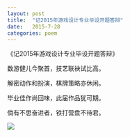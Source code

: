 ```yaml
---
layout: post
title:  "记2015年游戏设计专业毕设开题答辩"
date:   2015-7-28
categories: poem
---
```

《记2015年游戏设计专业毕设开题答辩》

数游健儿今聚首，技艺联袂试比高。

解密动作和扮演，棋牌策略亦休闲。

毕业佳作尚回味，此届作品犹可期。

倘有不思奋进者，铁打营盘不待君。

<!--more-->

![]({{site.url}}/Images/5.png)
